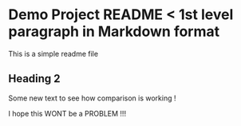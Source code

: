 # Demo Project README < 1st level paragraph in Markdown format 

This is a simple readme file

## Heading 2 

Some new text to see how comparison is working ! 

I hope this WONT be a PROBLEM  !!! 